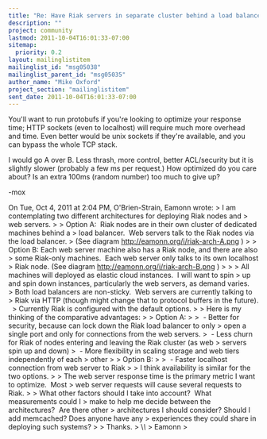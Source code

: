 ```yaml
---
title: "Re: Have Riak servers in separate cluster behind a load balancer, or	on same machines as web server?"
description: ""
project: community
lastmod: 2011-10-04T16:01:33-07:00
sitemap:
  priority: 0.2
layout: mailinglistitem
mailinglist_id: "msg05038"
mailinglist_parent_id: "msg05035"
author_name: "Mike Oxford"
project_section: "mailinglistitem"
sent_date: 2011-10-04T16:01:33-07:00
---
```



You'll want to run protobufs if you're looking to optimize your
response time; HTTP sockets (even to localhost) will require much more
overhead and time.
Even better would be unix sockets if they're available, and you can
bypass the whole TCP stack.

I would go A over B. Less thrash, more control, better ACL/security
but it is slightly slower (probably a few ms per request.)
How optimized do you care about? Is an extra 100ms (random number)
too much to give up?

-mox

On Tue, Oct 4, 2011 at 2:04 PM, O'Brien-Strain, Eamonn
 wrote:
&gt; I am contemplating two different architectures for deploying Riak nodes and 
&gt; web servers.
&gt;
&gt; Option A:  Riak nodes are in their own cluster of dedicated machines behind a 
&gt; load balancer.  Web servers talk to the Riak nodes via the load balancer. 
&gt; (See diagram http://eamonn.org/i/riak-arch-A.png )
&gt;
&gt; Option B: Each web server machine also has a Riak node, and there are also 
&gt; some Riak-only machines.  Each web server only talks to its own localhost 
&gt; Riak node. (See diagram http://eamonn.org/i/riak-arch-B.png )
&gt;
&gt;
&gt; All machines will deployed as elastic cloud instances.  I will want to spin 
&gt; up and spin down instances, particularly the web servers, as demand varies.  
&gt; Both load balancers are non-sticky.  Web servers are currently talking to 
&gt; Riak via HTTP (though might change that to protocol buffers in the future).  
&gt; Currently Riak is configured with the default options.
&gt;
&gt; Here is my thinking of the comparative advantages:
&gt;
&gt; Option A:
&gt;
&gt;  - Better for security, because can lock down the Riak load balancer to only 
&gt; open a single port and only for connections from the web servers.
&gt;  - Less churn for Riak of nodes entering and leaving the Riak cluster (as web 
&gt; servers spin up and down)
&gt;  - More flexibility in scaling storage and web tiers independently of each 
&gt; other
&gt;
&gt; Option B:
&gt;
&gt;  - Faster localhost connection from web server to Riak
&gt;
&gt; I think availability is similar for the two options.
&gt;
&gt; The web server response time is the primary metric I want to optimize.  Most 
&gt; web server requests will cause several requests to Riak.
&gt;
&gt; What other factors should I take into account?  What measurements could I 
&gt; make to help me decide between the architectures?  Are there other 
&gt; architectures I should consider? Should I add memcached? Does anyone have any 
&gt; experiences they could share in deploying such systems?
&gt;
&gt; Thanks.
&gt; \\_\\_
&gt; Eamonn
&gt;
